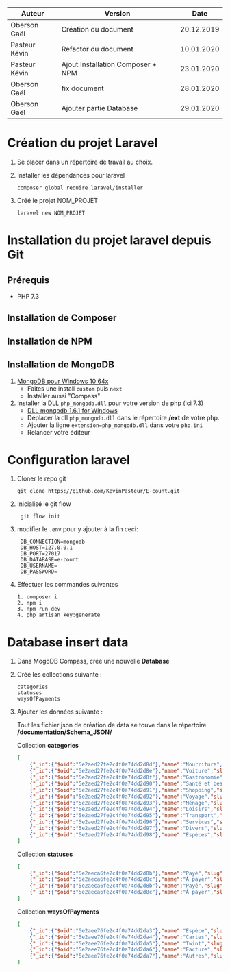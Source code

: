 | Auteur        | Version                 | Date       |
| ------------- | ----------------------- | ---------- |
| Oberson Gaël  | Création du document    | 20.12.2019 |
| Pasteur Kévin | Refactor du document    | 10.01.2020 |
| Pasteur Kévin | Ajout Installation Composer + NPM | 23.01.2020 |
| Oberson Gaël  | fix document            | 28.01.2020 |
| Oberson Gaël  | Ajouter partie Database | 29.01.2020 |

# Création du projet Laravel

1. Se placer dans un répertoire de travail au choix.

2. Installer les dépendances pour laravel

   ```
   composer global require laravel/installer
   ```

3. Créé le projet NOM_PROJET
   ```
   laravel new NOM_PROJET
   ```

# Installation du projet laravel depuis Git

## Prérequis

- PHP 7.3

## Installation de Composer
## Installation de NPM

## Installation de MongoDB

1. [MongoDB pour Windows 10 64x](https://fastdl.mongodb.org/win32/mongodb-win32-x86_64-2012plus-4.2.2-signed.msi)
   - Faites une install `custom` puis `next`
   - Installer aussi "Compass"
2. Installer la DLL `php_mongodb.dll` pour votre version de php (ici 7.3)
   - [DLL mongodb 1.6.1 for Windows](https://pecl.php.net/package/mongodb/1.6.1/windows)
   - Déplacer la dll `php_mongodb.dll` dans le répertoire **/ext** de votre php.
   - Ajouter la ligne `extension=php_mongodb.dll` dans votre `php.ini`
   - Relancer votre éditeur

# Configuration laravel

1. Cloner le repo git

   ```
   git clone https://github.com/KevinPasteur/E-count.git
   ```

2. Inicialisé le git flow
   
   ```
    git flow init
   ```

3. modifier le `.env` pour y ajouter à la fin ceci:

   ```
    DB_CONNECTION=mongodb
    DB_HOST=127.0.0.1
    DB_PORT=27017
    DB_DATABASE=e-count
    DB_USERNAME=
    DB_PASSWORD=
   ```

4. Effectuer les commandes suivantes
   ```
   1. composer i
   2. npm i
   3. npm run dev
   4. php artisan key:generate
   ```

# Database insert data

1. Dans MogoDB Compass, créé une nouvelle **Database**
   
2. Créé les collections suivante :
   
    ```
    categories
    statuses
    waysOfPayments
    ```

3. Ajouter les données suivante :
   
   Tout les fichier json de création de data se touve dans le répertoire **/documentation/Schema_JSON/**

    Collection **categories**
    ```json
    [
        {"_id":{"$oid":"5e2aed27fe2c4f0a74dd2d8d"},"name":"Nourriture","slug":"nourriture"},
        {"_id":{"$oid":"5e2aed27fe2c4f0a74dd2d8e"},"name":"Voiture","slug":"voiture"},
        {"_id":{"$oid":"5e2aed27fe2c4f0a74dd2d8f"},"name":"Gastronomie","slug":"gastronomie"},
        {"_id":{"$oid":"5e2aed27fe2c4f0a74dd2d90"},"name":"Santé et beauté","slug":"sante_et_beaute"},
        {"_id":{"$oid":"5e2aed27fe2c4f0a74dd2d91"},"name":"Shopping","slug":"shopping"},
        {"_id":{"$oid":"5e2aed27fe2c4f0a74dd2d92"},"name":"Voyage","slug":"voyage"},
        {"_id":{"$oid":"5e2aed27fe2c4f0a74dd2d93"},"name":"Ménage","slug":"menage"},
        {"_id":{"$oid":"5e2aed27fe2c4f0a74dd2d94"},"name":"Loisirs","slug":"loisirs"},
        {"_id":{"$oid":"5e2aed27fe2c4f0a74dd2d95"},"name":"Transport","slug":"transport"},
        {"_id":{"$oid":"5e2aed27fe2c4f0a74dd2d96"},"name":"Services","slug":"services"},
        {"_id":{"$oid":"5e2aed27fe2c4f0a74dd2d97"},"name":"Divers","slug":"divers"},
        {"_id":{"$oid":"5e2aed27fe2c4f0a74dd2d98"},"name":"Espèces","slug":"especes"}
    ]
    ```

    Collection **statuses**
    ```json
    [
        {"_id":{"$oid":"5e2aeca6fe2c4f0a74dd2d8b"},"name":"Payé","slug":"paye"},
        {"_id":{"$oid":"5e2aeca6fe2c4f0a74dd2d8c"},"name":"À payer","slug":"a_payer"},
        {"_id":{"$oid":"5e2aeca6fe2c4f0a74dd2d8b"},"name":"Payé","slug":"paye"},
        {"_id":{"$oid":"5e2aeca6fe2c4f0a74dd2d8c"},"name":"À payer","slug":"a_payer"}
    ]
    ```

    Collection **waysOfPayments**
    ```json
    [
        {"_id":{"$oid":"5e2aee76fe2c4f0a74dd2da3"},"name":"Espèce","slug":"espece"},
        {"_id":{"$oid":"5e2aee76fe2c4f0a74dd2da4"},"name":"Cartes","slug":"cartes"},
        {"_id":{"$oid":"5e2aee76fe2c4f0a74dd2da5"},"name":"Twint","slug":"twint"},
        {"_id":{"$oid":"5e2aee76fe2c4f0a74dd2da6"},"name":"Facture","slug":"facture"},
        {"_id":{"$oid":"5e2aee76fe2c4f0a74dd2da7"},"name":"Autres","slug":"autres"}
    ]
    ```